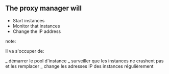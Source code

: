 ## The proxy manager will

- Start instances
- Monitor that instances
- Change the IP address


note:

Il va s'occuper de:

_ démarrer le pool d'instance
_ surveiller que les instances ne crashent pas et les remplacer
_ change les adresses IP des instances régulièrement
